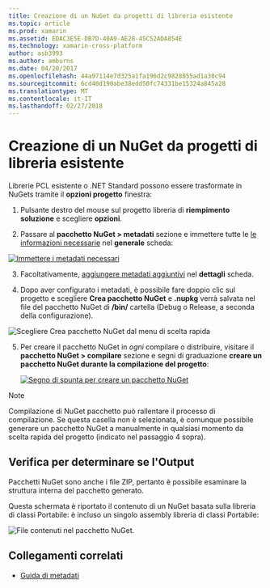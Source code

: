 ```yaml
---
title: Creazione di un NuGet da progetti di libreria esistente
ms.topic: article
ms.prod: xamarin
ms.assetid: EDAC3E5E-DB7D-40A9-AE28-45C52ADA854E
ms.technology: xamarin-cross-platform
author: asb3993
ms.author: amburns
ms.date: 04/20/2017
ms.openlocfilehash: 44a97114e7d325a1fa196d2c9828855ad1a30c94
ms.sourcegitcommit: 6cd40d190abe38edd50fc74331be15324a845a28
ms.translationtype: MT
ms.contentlocale: it-IT
ms.lasthandoff: 02/27/2018
---
```

# <a name="creating-a-nuget-from-existing-library-projects"></a>Creazione di un NuGet da progetti di libreria esistente

Librerie PCL esistente o .NET Standard possono essere trasformate in NuGets tramite il **opzioni progetto** finestra:

1. Pulsante destro del mouse sul progetto libreria di **riempimento soluzione** e scegliere **opzioni**.

2. Passare al **pacchetto NuGet > metadati** sezione e immettere tutte le [le informazioni necessarie](~/cross-platform/app-fundamentals/nuget-multiplatform-libraries/metadata.md) nel **generale** scheda:

  [ ![](existing-library-images/existing-metadata-sml.png "Immettere i metadati necessari")](existing-library-images/existing-metadata.png)

3. Facoltativamente, [aggiungere metadati aggiuntivi](~/cross-platform/app-fundamentals/nuget-multiplatform-libraries/metadata.md) nel **dettagli** scheda.

4. Dopo aver configurato i metadati, è possibile fare doppio clic sul progetto e scegliere **Crea pacchetto NuGet** e **.nupkg** verrà salvata nel file del pacchetto NuGet di **/bin/** cartella (Debug o Release, a seconda della configurazione).

  ![](existing-library-images/create-nuget-package.png "Scegliere Crea pacchetto NuGet dal menu di scelta rapida")

5. Per creare il pacchetto NuGet in _ogni_ compilare o distribuire, visitare il **pacchetto NuGet > compilare** sezione e segni di graduazione **creare un pacchetto NuGet durante la compilazione del progetto**:

    [ ![](existing-library-images/existing-tickbox-sml.png "Segno di spunta per creare un pacchetto NuGet")](existing-library-images/existing-tickbox.png)

> [!NOTE]
> Compilazione di NuGet pacchetto può rallentare il processo di compilazione. Se questa casella non è selezionata, è comunque possibile generare un pacchetto NuGet a manualmente in qualsiasi momento da scelta rapida del progetto (indicato nel passaggio 4 sopra).

## <a name="verifying-the-output"></a>Verifica per determinare se l'Output

Pacchetti NuGet sono anche i file ZIP, pertanto è possibile esaminare la struttura interna del pacchetto generato.

Questa schermata è riportato il contenuto di un NuGet basata sulla libreria di classi Portabile: è incluso un singolo assembly libreria di classi Portabile:

![](existing-library-images/nuget-output.png "File contenuti nel pacchetto NuGet.")


## <a name="related-links"></a>Collegamenti correlati

- [Guida di metadati](~/cross-platform/app-fundamentals/nuget-multiplatform-libraries/metadata.md)
